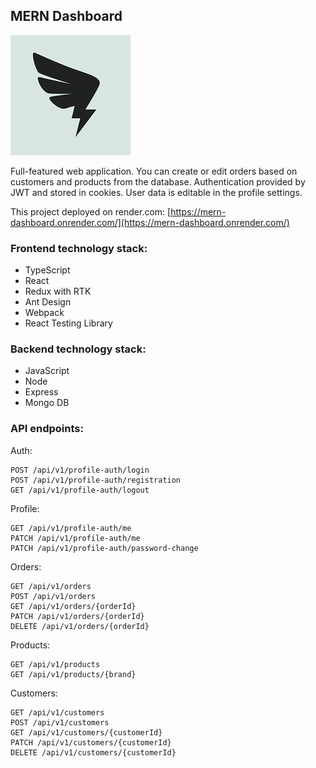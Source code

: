 ## MERN Dashboard

![App logo](/frontend/public/logo192.png)

Full-featured web application. You can create or edit orders based on customers and products from the database. Authentication provided by JWT and stored in cookies. User data is editable in the profile settings.

This project deployed on render.com: [https://mern-dashboard.onrender.com/](https://mern-dashboard.onrender.com/)

### Frontend technology stack:

- TypeScript
- React
- Redux with RTK
- Ant Design
- Webpack
- React Testing Library

### Backend technology stack:

- JavaScript
- Node
- Express
- Mongo DB

### API endpoints:

Auth:

```
POST /api/v1/profile-auth/login
POST /api/v1/profile-auth/registration
GET /api/v1/profile-auth/logout
```

Profile:

```
GET /api/v1/profile-auth/me
PATCH /api/v1/profile-auth/me
PATCH /api/v1/profile-auth/password-change
```

Orders:

```
GET /api/v1/orders
POST /api/v1/orders
GET /api/v1/orders/{orderId}
PATCH /api/v1/orders/{orderId}
DELETE /api/v1/orders/{orderId}
```

Products:

```
GET /api/v1/products
GET /api/v1/products/{brand}
```

Customers:

```
GET /api/v1/customers
POST /api/v1/customers
GET /api/v1/customers/{customerId}
PATCH /api/v1/customers/{customerId}
DELETE /api/v1/customers/{customerId}
```
